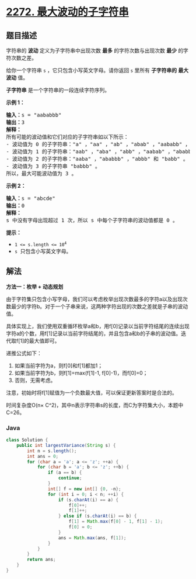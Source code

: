 # [2272. 最大波动的子字符串](https://leetcode.cn/problems/substring-with-largest-variance)

## 题目描述

<p>字符串的 <strong>波动</strong>&nbsp;定义为子字符串中出现次数 <strong>最多</strong>&nbsp;的字符次数与出现次数 <strong>最少</strong>&nbsp;的字符次数之差。</p>

<p>给你一个字符串&nbsp;<code>s</code>&nbsp;，它只包含小写英文字母。请你返回 <code>s</code>&nbsp;里所有 <strong>子字符串的</strong>&nbsp;<strong>最大波动</strong>&nbsp;值。</p>

<p><strong>子字符串</strong> 是一个字符串的一段连续字符序列。</p>

<p><strong>示例 1：</strong></p>

<pre>
<b>输入：</b>s = "aababbb"
<b>输出：</b>3
<strong>解释：</strong>
所有可能的波动值和它们对应的子字符串如以下所示：
- 波动值为 0 的子字符串："a" ，"aa" ，"ab" ，"abab" ，"aababb" ，"ba" ，"b" ，"bb" 和 "bbb" 。
- 波动值为 1 的子字符串："aab" ，"aba" ，"abb" ，"aabab" ，"ababb" ，"aababbb" 和 "bab" 。
- 波动值为 2 的子字符串："aaba" ，"ababbb" ，"abbb" 和 "babb" 。
- 波动值为 3 的子字符串 "babbb" 。
所以，最大可能波动值为 3 。
</pre>

<p><strong>示例 2：</strong></p>

<pre>
<b>输入：</b>s = "abcde"
<b>输出：</b>0
<strong>解释：</strong>
s 中没有字母出现超过 1 次，所以 s 中每个子字符串的波动值都是 0 。
</pre>

<p><strong>提示：</strong></p>

<ul>
	<li><code>1 &lt;= s.length &lt;= 10<sup>4</sup></code></li>
	<li><code>s</code>&nbsp; 只包含小写英文字母。</li>
</ul>

## 解法

**方法一：枚举 + 动态规划**

由于字符集只包含小写字母，我们可以考虑枚举出现次数最多的字符a以及出现次数最少的字符b。对于一个子串来说，这两种字符出现的次数之差就是子串的波动值。

具体实现上，我们使用双重循环枚举a和b，用f[0]记录以当前字符结尾的连续出现字符a的个数，用f[1]记录以当前字符结尾的，并且包含a和b的子串的波动值。迭代取f[1]的最大值即可。

递推公式如下：

1. 如果当前字符为a，则f[0]和f[1]都加1；
1. 如果当前字符为b，则f[1]=max(f[1]-1, f[0]-1)，而f[0]=0；
1. 否则，无需考虑。

注意，初始时将f[1]赋值为一个负数最大值，可以保证更新答案时是合法的。

时间复杂度O(n× C^2)，其中n表示字符串s的长度，而C为字符集大小，本题中C=26。

### **Java**

```java
class Solution {
    public int largestVariance(String s) {
        int n = s.length();
        int ans = 0;
        for (char a = 'a'; a <= 'z'; ++a) {
            for (char b = 'a'; b <= 'z'; ++b) {
                if (a == b) {
                    continue;
                }
                int[] f = new int[] {0, -n};
                for (int i = 0; i < n; ++i) {
                    if (s.charAt(i) == a) {
                        f[0]++;
                        f[1]++;
                    } else if (s.charAt(i) == b) {
                        f[1] = Math.max(f[0] - 1, f[1] - 1);
                        f[0] = 0;
                    }
                    ans = Math.max(ans, f[1]);
                }
            }
        }
        return ans;
    }
}
```
